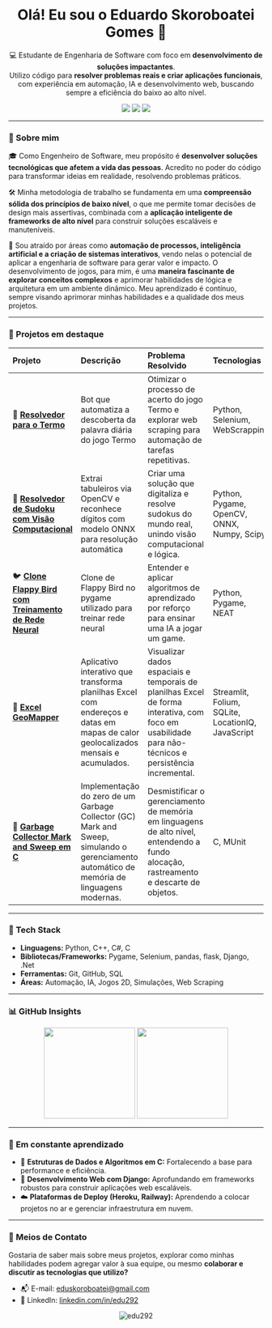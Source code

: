<h1 align="center">Olá! Eu sou o Eduardo Skoroboatei Gomes 👋</h1>

<p align="center">
  💻 Estudante de Engenharia de Software com foco em <strong>desenvolvimento de soluções impactantes</strong>.<br>
  Utilizo código para <strong>resolver problemas reais e criar aplicações funcionais</strong>, com experiência em automação, IA e desenvolvimento web, buscando sempre a eficiência do baixo ao alto nível.
</p>

<p align="center">
  <img src="https://img.shields.io/badge/Python-3776AB?style=for-the-badge&logo=python&logoColor=white"/>
  <img src="https://img.shields.io/badge/C++-%2300599C.svg?style=for-the-badge&logo=c%2B%2B&logoColor=white"/>
  <img src="https://img.shields.io/badge/C%23-9B4F96?style=for-the-badge&logo=dotnet&logoColor=white"/>
</p>

---

### 🚀 Sobre mim

🎓 Como Engenheiro de Software, meu propósito é **desenvolver soluções tecnológicas que afetem a vida das pessoas**. Acredito no poder do código para transformar ideias em realidade, resolvendo problemas práticos.

🛠️ Minha metodologia de trabalho se fundamenta em uma **compreensão sólida dos princípios de baixo nível**, o que me permite tomar decisões de design mais assertivas, combinada com a **aplicação inteligente de frameworks de alto nível** para construir soluções escaláveis e manuteníveis.

🌱 Sou atraído por áreas como **automação de processos, inteligência artificial e a criação de sistemas interativos**, vendo nelas o potencial de aplicar a engenharia de software para gerar valor e impacto. O desenvolvimento de jogos, para mim, é uma **maneira fascinante de explorar conceitos complexos** e aprimorar habilidades de lógica e arquitetura em um ambiente dinâmico. Meu aprendizado é contínuo, sempre visando aprimorar minhas habilidades e a qualidade dos meus projetos.

---

### 💼 Projetos em destaque

| Projeto | Descrição | Problema Resolvido | Tecnologias | Aprendizados Chave |
| :------ | :-------- | :----------------- | :---------- | :------------------ |
| 🤖 [**Resolvedor para o Termo**](https://github.com/edu292/termo-resolvedor) | Bot que automatiza a descoberta da palavra diária do jogo Termo | Otimizar o processo de acerto do jogo Termo e explorar web scraping para automação de tarefas repetitivas. | Python, Selenium, WebScrapping | Automação de UI, tratamento de dados web, lógica de filtragem complexa. |
| 🧩 [**Resolvedor de Sudoku com Visão Computacional**](https://github.com/edu292/sudoku-solver-onnx) | Extrai tabuleiros via OpenCV e reconhece dígitos com modelo ONNX para resolução automática | Criar uma solução que digitaliza e resolve sudokus do mundo real, unindo visão computacional e lógica. | Python, Pygame, OpenCV, ONNX, Numpy, Scipy | Processamento de imagem, integração de modelos de IA (ONNX), algoritmos de backtracking. |
| 🐦 [**Clone Flappy Bird com Treinamento de Rede Neural**](https://github.com/edu292/flappy-bird-ai) | Clone de Flappy Bird no pygame utilizado para treinar rede neural | Entender e aplicar algoritmos de aprendizado por reforço para ensinar uma IA a jogar um game. | Python, Pygame, NEAT | Fundamentos de IA (NEAT), simulação de ambientes para treinamento, otimização de parâmetros. |
| 📍 [**Excel GeoMapper**](https://github.com/edu292/excel-geomapper) | Aplicativo interativo que transforma planilhas Excel com endereços e datas em mapas de calor geolocalizados mensais e acumulados. | Visualizar dados espaciais e temporais de planilhas Excel de forma interativa, com foco em usabilidade para não-técnicos e persistência incremental. | Streamlit, Folium, SQLite, LocationIQ, JavaScript | **Integração de APIs de mapeamento**, **customização de libs (Folium/JS)**, **persistencia de dados (SQLite)**, tratamento de erros de API. |
| 🧹 [**Garbage Collector Mark and Sweep em C**](https://github.com/edu292/mark-and-sweep) | Implementação do zero de um Garbage Collector (GC) Mark and Sweep, simulando o gerenciamento automático de memória de linguagens modernas. | Desmistificar o gerenciamento de memória em linguagens de alto nível, entendendo a fundo alocação, rastreamento e descarte de objetos. | C, MUnit | **Gerenciamento de memória de baixo nível**, **estruturas de dados para VMs**, **algoritmos de GC (Mark and Sweep)**, lidar com ciclos de referência. |

---

### 🧠 Tech Stack

- **Linguagens:** Python, C++, C#, C 
- **Bibliotecas/Frameworks:** Pygame, Selenium, pandas, flask, Django, .Net
- **Ferramentas:** Git, GitHub, SQL 
- **Áreas:** Automação, IA, Jogos 2D, Simulações, Web Scraping

---

### 📊 GitHub Insights

<p align="center">
  <img height="180em" src="https://github-readme-stats.vercel.app/api?username=edu292&show_icons=true&theme=tokyonight&include_all_commits=true&count_private=true"/>
  <img height="180em" src="https://github-readme-stats.vercel.app/api/top-langs/?username=edu292&layout=compact&theme=tokyonight&langs_count=8"/>
</p>

---

### 🌱 Em constante aprendizado

- 🧠 **Estruturas de Dados e Algoritmos em C:** Fortalecendo a base para performance e eficiência.
- 🔗 **Desenvolvimento Web com Django:** Aprofundando em frameworks robustos para construir aplicações web escaláveis.
- ☁️ **Plataformas de Deploy (Heroku, Railway):** Aprendendo a colocar projetos no ar e gerenciar infraestrutura em nuvem.

---

### 🤝 Meios de Contato

Gostaria de saber mais sobre meus projetos, explorar como minhas habilidades podem agregar valor à sua equipe, ou mesmo **colaborar e discutir as tecnologias que utilizo?**

- 📬 E-mail: [eduskoroboatei@gmail.com](mailto:eduskoroboatei@gmail.com)  
- 💼 LinkedIn: [linkedin.com/in/edu292](https://linkedin.com/in/edu292)

<p align="center">
  <img src="https://komarev.com/ghpvc/?username=edu292&label=Visualizações%20no%20perfil&color=0E7FCF&style=flat" alt="edu292" />
</p>
